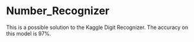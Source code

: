 # Number_Recognizer
This is a possible solution to the Kaggle Digit Recognizer. The accuracy on this model is 97%.
